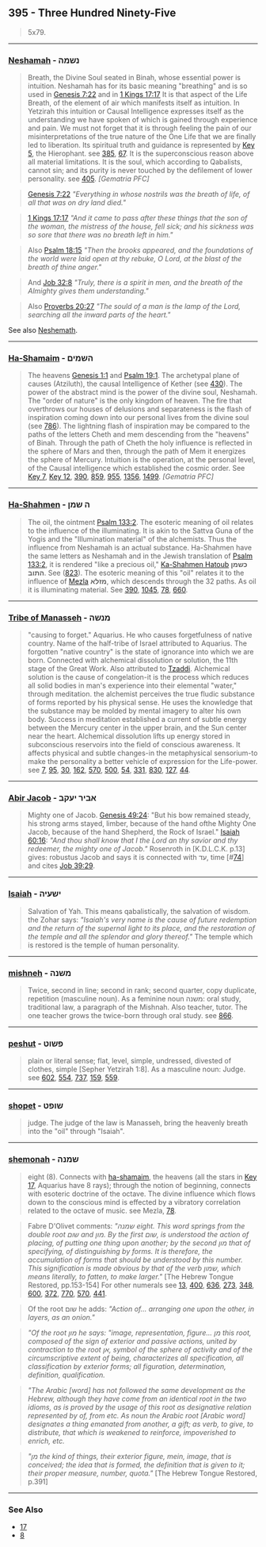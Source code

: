 ## 395 - Three Hundred Ninety-Five
> 5x79.

---

### [Neshamah](/keys/NShMH) - נשמה
> Breath, the Divine Soul seated in Binah, whose essential power is intuition. Neshamah has for its basic meaning "breathing" and is so used in [Genesis 7:22](http://biblehub.com/genesis/7-22.htm) and in [1 Kings 17:17](http://biblehub.com/1_kings/17-17.htm) It is that aspect of the Life Breath, of the element of air which manifests itself as intuition. In Yetzirah this intuition or Causal Intelligence expresses itself as the understanding we have spoken of which is gained through experience and pain. We must not forget that it is through feeling the pain of our misinterpretations of the true nature of the One Life that we are finally led to liberation. Its spiritual truth and guidance is represented by [Key 5](5), the Hierophant. see [385](385), [67](67). It is the superconscious reason above all material limitations. It is the soul, which according to Qabalists, cannot sin; and its purity is never touched by the defilement of lower personality. see [405](405). *[Gematria PFC]*

> [Genesis 7:22](http://biblehub.com/genesis/7-22.htm) *"Everything in whose nostrils was the breath of life, of all that was on dry land died."*

> [1 Kings 17:17](http://biblehub.com/1_kings/17-17.htm) *"And it came to pass after these things that the son of the woman, the mistress of the house, fell sick; and his sickness was so sore that there was no breath left in him."*

> Also [Psalm 18:15](http://biblehub.com/psalms/18-15.htm) *"Then the brooks appeared, and the foundations of the world were laid open at thy rebuke, O Lord, at the blast of the breath of thine anger."*

> And [Job 32:8](http://biblehub.com/job/32-8.htm) *"Truly, there is a spirit in men, and the breath of the Almighty gives them understanding."*

> Also [Proverbs 20:27](http://biblehub.com/proverbs/20-27.htm) *"The sould of a man is the lamp of the Lord, searching all the inward parts of the heart."*

See also [Neshemath](790).

---

### [Ha-Shamaim](/keys/HShMIM) - השמים
> The heavens [Genesis 1:1](http://biblehub.com//.htm) and [Psalm 19:1](http://biblehub.com/psalms/19-1.htm). The archetypal plane of causes (Atziluth), the causal Intelligence of Kether (see [430](430)). The power of the abstract mind is the power of the divine soul, Neshamah. The "order of nature" is the only kingdom of heaven. The fire that overthrows our houses of delusions and separateness is the flash of inspiration coming down into our personal lives from the divine soul (see [786](786)). The lightning flash of inspiration may be compared to the paths of the letters Cheth and mem descending from the "heavens" of Binah. Through the path of Cheth the holy influence is reflected in the sphere of Mars and then, through the path of Mem it energizes the sphere of Mercury. Intuition is the operation, at the personal level, of the Causal intelligence which established the cosmic order. See [Key 7](7), [Key 12](12), [390](390), [859](859), [955](955), [1356](1356), [1499](1499). *[Gematria PFC]*

---

### [Ha-Shahmen](/keys/H.ShMN) - ה שמן
> The oil, the ointment [Psalm 133:2](http://biblehub.com/psalms/133-2.htm). The esoteric meaning of oil relates to the influence of the illuminating. It is akin to the Sattva Guna of the Yogis and the "Illumination material" of the alchemists. Thus the influence from Neshamah is an actual substance. Ha-Shahmen have the same letters as Neshamah and in the Jewish translation of [Psalm 133:2](http://biblehub.com/psalms/133-2.htm), it is rendered "like a precious oil," [Ka-Shahmen Hatoub](/keys/KShMN.HThVB) **כשמן התוב**. See ([823](823)). The esoteric meaning of this "oil" relates it to the influence of [Mezla](78) **מזלא**, which descends through the 32 paths. As oil it is illuminating material. See [390](390), [1045](1045), [78](78), [660](660).

---

### [Tribe of Manasseh](/keys/MNShH) - מנשה
> "causing to forget." Aquarius. He who causes forgetfulness of native country. Name of the half-tribe of Israel attributed to Aquarius. The forgotten "native country" is the state of ignorance into which we are born. Connected with alchemical dissolution or solution, the 11th stage of the Great Work. Also attributed to [Tzaddi](/keys/Tz). Alchemical solution is the cause of congelation-it is the process which reduces all solid bodies in man's experience into their elemental "water," through meditation. the alchemist perceives the true fludic substance of forms reported by his physical sense. He uses the knowledge that the substance may be molded by mental imagery to alter his own body. Success in meditation established a current of subtle energy between the Mercury center in the upper brain, and the Sun center near the heart. Alchemical dissolution lifts up energy stored in subconscious reservoirs into the field of conscious awareness. It affects physical and subtle changes-in the metaphysical sensorium-to make the personality a better vehicle of expression for the Life-power. see [7](7), [95](95), [30](30), [162](162), [570](570), [500](500), [54](54), [331](331), [830](830), [127](127), [44](44).

---

### [Abir Jacob](/keys/ABIR.IOQB) - אביר יעקב
> Mighty one of Jacob. [Genesis 49:24](http://biblehub.com/genesis/49-24.htm): "But his bow remained steady, his strong arms stayed, limber, because of the hand ofthe Mighty One Jacob, because of the hand Shepherd, the Rock of Israel." [Isaiah 60:16](http://biblehub.com/isaiah/60-16.htm): *"And thou shall know that I the Lord an thy savior and thy redeemer, the mighty one of Jacob."* Rosenroth in [K.D.L.C.K. p.13] gives: robustus Jacob and says it is connected with עד, time [#[74](74)] and cites [Job 39:29](http://biblehub.com/job/39-29.htm).

---

### [Isaiah](/keys/IShOIH) - ישעיה
> Salvation of Yah. This means qabalistically, the salvation of wisdom. the Zohar says: *"Isaiah's very name is the cause of future redemption and the return of the supernal light to its place, and the restoration of the temple and all the splendor and glory thereof."* The temple which is restored is the temple of human personality.

---

### [mishneh](/keys/MShNH) - משנה
> Twice, second in line; second in rank; second quarter, copy duplicate, repetition (masculine noun). As a feminine noun משנה: oral study, traditional law, a paragraph of the Mishnah. Also teacher, tutor. The one teacher grows the twice-born through oral study. see [866](866).

---

### [peshut](/keys/PShVT) - פשוט
> plain or literal sense; flat, level, simple, undressed, divested of clothes, simple [Sepher Yetzirah 1:8]. As a masculine noun: Judge. see [602](602), [554](554), [737](737), [159](159), [559](559).

---

### [shopet](/keys/ShVPT) - שופט
> judge. The judge of the law is Manasseh, bring the heavenly breath into the "oil" through "Isaiah".

---

### [shemonah](/keys/ShMNH) - שמנה
> eight (8). Connects with [ha-shamaim](/keys/HShMIM), the heavens (all the stars in [Key 17](/keys/Tz), Aquarius have 8 rays); through the notion of beginning, connects with esoteric doctrine of the octave. The divine influence which flows down to the conscious mind is effected by a vibratory correlation related to the octave of music. see Mezla, [78](78).

> Fabre D'Olivet comments: *"שמנה eight. This word springs from the double root שום and מון. By the first שום, is understood the action of placing, of putting one thing upon another; by the second מון that of specifying, of distinguishing by forms. It is therefore, the accumulation of forms that should be understood by this number. This signification is made obvious by that of the verb שמון, which means literally, to fatten, to make larger."* [The Hebrew Tongue Restored, pp.153-154] For other numerals see [13](13), [400](400), [636](636), [273](273), [348](348), [600](600), [372](372), [770](770), [570](570), [441](441).

> Of the root שום he adds: *"Action of... arranging one upon the other, in layers, as an onion."*

> *"Of the root מון he says: "image, representation, figure... מן this root, composed of the sign of exterior and passive actions, united by contraction to the root אן, symbol of the sphere of activity and of the circumscriptive extent of being, characterizes all specification, all classification by exterior forms; all figuration, determination, definition, qualification.*

> *"The Arabic [word] has not followed the same development as the Hebrew, although they have come from an identical root in the two idioms, as is proved by the usage of this root as designative relation represented by of, from etc. As noun the Arabic root [Arabic word] designates a thing emanated from another, a gift; as verb, to give, to distribute, that which is weakened to reinforce, impoverished to enrich, etc.*

> *"מן the kind of things, their exterior figure, mein, image, that is conceived; the idea that is formed, the definition that is given to it; their proper measure, number, quota."* [The Hebrew Tongue Restored, p.391]

---

### See Also

- [17](17)
- [8](8)
